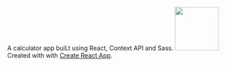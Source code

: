 A calculator app buiLt using React, Context API and Sass.
<img src="https://avatars3.githubusercontent.com/u/42126841?s=460" width="100px" alt="" />
Created with with [Create React App](https://github.com/facebook/create-react-app).

